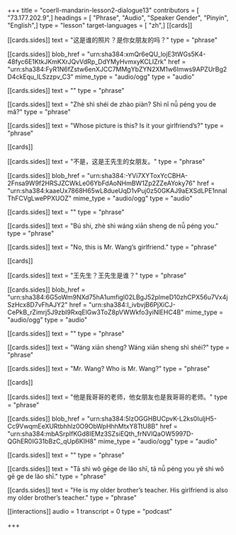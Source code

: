 +++
title = "coerll-mandarin-lesson2-dialogue13"
contributors = [ "73.177.202.9",]
headings = [ "Phrase", "Audio", "Speaker Gender", "Pinyin", "English",]
type = "lesson"
target-languages = [ "zh",]
[[cards]]

[[cards.sides]]
text = "这是谁的照片？是你女朋友的吗？"
type = "phrase"

[[cards.sides]]
blob_href = "urn:sha384:xmQr6eQU_lojE3tWGs5K4-48fyc6E1KtkJKmKXrJQvVdRp_DdYMyHvmxyKCLIZrk"
href = "urn:sha384:FyR1N6fZstw6enXJCC7MMgYbZYN2XM1w6Imws9APZUrBg2D4ckEqu_ILSzzpv_C3"
mime_type = "audio/ogg"
type = "audio"

[[cards.sides]]
text = ""
type = "phrase"

[[cards.sides]]
text = "Zhè shì shéi de zhào piàn? Shì nĭ nǚ péng you de mă?"
type = "phrase"

[[cards.sides]]
text = "Whose picture is this? Is it your girlfriend’s?"
type = "phrase"

[[cards]]

[[cards.sides]]
text = "不是，这是王先生的女朋友。"
type = "phrase"

[[cards.sides]]
blob_href = "urn:sha384:-YVi7XYToxYcCBHA-2Fnsa9W9f2HRSJZCWkLe06YbFdAoNHmBW1Zp2ZZeAYoky76"
href = "urn:sha384:kaaeUx7868H65wL8dueUqD1vPuj0z50GKAJ9aEXSdLPE1nnalThFCVgLwePPXUOZ"
mime_type = "audio/ogg"
type = "audio"

[[cards.sides]]
text = ""
type = "phrase"

[[cards.sides]]
text = "Bú shi, zhè shì wáng xiān sheng de nǚ péng you."
type = "phrase"

[[cards.sides]]
text = "No, this is Mr. Wang’s girlfriend."
type = "phrase"

[[cards]]

[[cards.sides]]
text = "王先生？王先生是谁？"
type = "phrase"

[[cards.sides]]
blob_href = "urn:sha384:6G5oWm9NXd75hA1umfigI02LBgJ52plmeD10zhCPX56u7Vx4jSzHcx8D7vFhAJY2"
href = "urn:sha384:I_ivbvjB6PjXiCJ-CePkB_rZimrj5J9zbI9RxqElGw3ToZ8pVWWkfo3yiNlEHC4B"
mime_type = "audio/ogg"
type = "audio"

[[cards.sides]]
text = ""
type = "phrase"

[[cards.sides]]
text = "Wáng xiān sheng? Wáng xiān sheng shì shéi?"
type = "phrase"

[[cards.sides]]
text = "Mr. Wang? Who is Mr. Wang?"
type = "phrase"

[[cards]]

[[cards.sides]]
text = "他是我哥哥的老师，他女朋友也是我哥哥的老师。"
type = "phrase"

[[cards.sides]]
blob_href = "urn:sha384:5lzOGGHBUCpvK-L2ks0IuljH5-Cc9VwqmEeXURtbhhlz0O9ObWpHhhMtxY8TtU8B"
href = "urn:sha384:mbASrpIfKGd8IEMz3SZsiEQth_frNVlQaOW5997D-QGhER0IG31bBzC_qUp6KIH8"
mime_type = "audio/ogg"
type = "audio"

[[cards.sides]]
text = ""
type = "phrase"

[[cards.sides]]
text = "Tā shì wŏ gēge de lăo shī, tā nǚ péng you yĕ shì wŏ gē ge de lăo shī."
type = "phrase"

[[cards.sides]]
text = "He is my older brother’s teacher. His girlfriend is also my older brother’s teacher."
type = "phrase"

[[interactions]]
audio = 1
transcript = 0
type = "podcast"

+++
